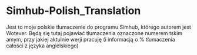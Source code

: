 # Simhub-Polish_Translation
Jest to moje polskie tłumaczenie do programu Simhub, którego autorem jest Wotever.
Będą się tutaj pojawiać tłumaczenia oznaczone numerem tskim amym, przy jakiej aktulnie werji pracuję (i informacją o % tłumaczenia całości z języka angielskiego)
